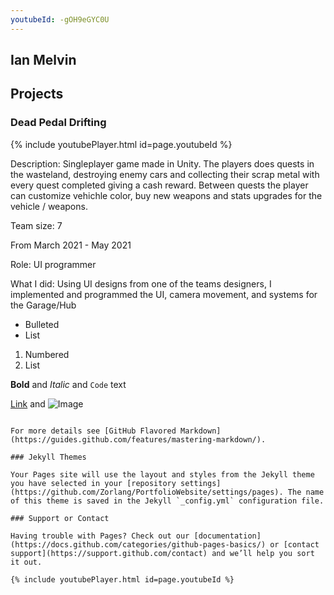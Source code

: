 ```yaml
---
youtubeId: -gOH9eGYC0U
---
```


## Ian Melvin

## Projects

### Dead Pedal Drifting

{% include youtubePlayer.html id=page.youtubeId %}

Description: Singleplayer game made in Unity. The players does quests in the wasteland, destroying enemy cars and collecting their scrap metal with every quest completed giving a cash reward. Between quests the player can customize vehichle color, buy new weapons and stats upgrades for the vehicle / weapons.

Team size: 7

From March 2021 - May 2021

Role: UI programmer

What I did: Using UI designs from one of the teams designers, I implemented and programmed the UI, camera movement, and systems for the Garage/Hub

- Bulleted
- List

1. Numbered
2. List

**Bold** and _Italic_ and `Code` text

[Link](url) and ![Image](src)
```

For more details see [GitHub Flavored Markdown](https://guides.github.com/features/mastering-markdown/).

### Jekyll Themes

Your Pages site will use the layout and styles from the Jekyll theme you have selected in your [repository settings](https://github.com/Zorlang/PortfolioWebsite/settings/pages). The name of this theme is saved in the Jekyll `_config.yml` configuration file.

### Support or Contact

Having trouble with Pages? Check out our [documentation](https://docs.github.com/categories/github-pages-basics/) or [contact support](https://support.github.com/contact) and we’ll help you sort it out.

{% include youtubePlayer.html id=page.youtubeId %}

